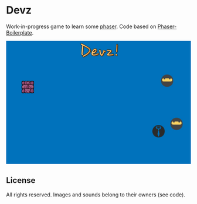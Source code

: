 # Devz

Work-in-progress game to learn some [phaser](http://phaser.io). Code based on [Phaser-Boilerplate](https://github.com/DallOner/Phaser-Boilerplate).

![screenshot](./screenshot.png)

## License

All rights reserved.
Images and sounds belong to their owners (see code).
